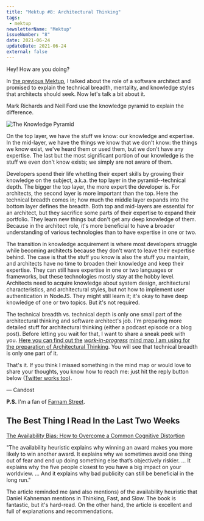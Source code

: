 ```yaml
---
title: "Mektup #8: Architectural Thinking"
tags:
 - mektup
newsletterName: "Mektup"
issueNumber: "8"
date: 2021-06-24
updateDate: 2021-06-24
external: false
---
```


Hey! How are you doing?

In [the previous Mektup](/newsletter/mektup-7/), I talked about the role of a software architect and promised to explain the technical breadth, mentality, and knowledge styles that architects should seek. Now let's talk a bit about it.

Mark Richards and Neil Ford use the knowledge pyramid to explain the difference.

![The Knowledge Pyramid](/images/content/newsletter/The_knowledge_pyramid.jpg)

On the top layer, we have the stuff we know: our knowledge and expertise. In the mid-layer, we have the things we know that we don't know: the things we know exist, we've heard them or used them, but we don't have any expertise. The last but the most significant portion of our knowledge is the stuff we even don't know exists; we simply are not aware of them.

Developers spend their life whetting their expert skills by growing their knowledge on the subject, a.k.a. the top layer in the pyramid--technical depth. The bigger the top layer, the more expert the developer is. For architects, the second layer is more important than the top. Here the technical breadth comes in; how much the middle layer expands into the bottom layer defines the breadth. Both top and mid-layers are essential for an architect, but they sacrifice some parts of their expertise to expand their portfolio. They learn new things but don't get any deep knowledge of them. Because in the architect role, it's more beneficial to have a broader understanding of various technologies than to have expertise in one or two.

The transition in knowledge acquirement is where most developers struggle while becoming architects because they don't want to leave their expertise behind. The case is that the stuff you know is also the stuff you maintain, and architects have no time to broaden their knowledge and keep their expertise. They can still have expertise in one or two languages or frameworks, but these technologies mostly stay at the hobby level. Architects need to acquire knowledge about system design, architectural characteristics, and architectural styles, but not how to implement user authentication in NodeJS. They might still learn it; it's okay to have deep knowledge of one or two topics. But it's not required.

The technical breadth vs. technical depth is only one small part of the architectural thinking and software architect's job. I'm preparing more detailed stuff for architectural thinking (either a podcast episode or a blog post). Before letting you wait for that, I want to share a sneak peek with you. [Here you can find out the](https://github.com/candostdagdeviren/liebling/raw/1de55e2669baf0c5b832dc6558f03cfc68a79e5c/assets/images/Mind%20Map%20-%20System%20and%20architectural%20thinking.jpg) _[work-in-progress](https://github.com/candostdagdeviren/liebling/raw/1de55e2669baf0c5b832dc6558f03cfc68a79e5c/assets/images/Mind%20Map%20-%20System%20and%20architectural%20thinking.jpg)_ [mind map I am using for the preparation of Architectural Thinking](https://github.com/candostdagdeviren/liebling/raw/1de55e2669baf0c5b832dc6558f03cfc68a79e5c/assets/images/Mind%20Map%20-%20System%20and%20architectural%20thinking.jpg). You will see that technical breadth is only one part of it.

That's it. If you think I missed something in the mind map or would love to share your thoughts, you know how to reach me: just hit the reply button below ([Twitter works too](https://twitter.com/candosten)).

— Candost

​**P.S.** I'm a fan of [Farnam Street](https://fs.blog/).

## The Best Thing I Read In the Last Two Weeks

​[The Availability Bias: How to Overcome a Common Cognitive Distortion](https://fs.blog/2021/06/availability-bias-cognitive-distortion/)​

"The availability heuristic explains why winning an award makes you more likely to win another award. It explains why we sometimes avoid one thing out of fear and end up doing something else that’s objectively riskier. ... It explains why the five people closest to you have a big impact on your worldview. ... And it explains why bad publicity can still be beneficial in the long run."

The article reminded me (and also mentions) of the availability heuristic that Daniel Kahneman mentions in Thinking, Fast, and Slow. The book is fantastic, but it's hard-read. On the other hand, the article is excellent and full of explanations and recommendations.

